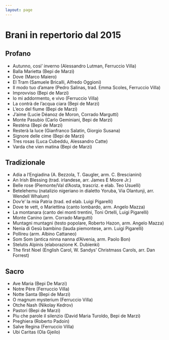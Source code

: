 ```yaml
---
layout: page
---
```


<p></p>

<h1>Brani in repertorio dal 2015</h1>

<h2>Profano</h2>

- Autunno, cosi’ inverno (Alessandro Lutman, Ferruccio Villa)
- Balla Marietta (Bepi de Marzi)
- Dove (Marco Maiero)
- El Tram (Samuele Bricalli, Alfredo Oggioni)
- Il modo tuo d’amare (Pedro Salinas, trad. Emma Scoles, Ferruccio Villa)
- Improvviso (Bepi de Marzi)
- Io mi addormento, e vivo (Ferruccio Villa) 
- La contrà de l’acqua ciara (Bepi de Marzi)
- L’eco del fiume (Bepi de Marzi) 
- J’aime (Lucie Déanoz de Moron, Corrado Margutti) 
- Monte Pasubio (Carlo Geminiani, Bepi de Marzi)
- Resténa (Bepi de Marzi)
- Resterà la luce (Gianfranco Salatin, Giorgio Susana)
- Signore delle cime (Bepi de Marzi)
- Tres rosas (Luca Cubeddu, Alessandro Catte) 
- Varda che vien matina (Bepi de Marzi)

<h2>Tradizionale</h2>

- Adia a l’Engiadina (A. Bezzola, T. Gaugler, arm. C. Brescianini) 
- An Irish Blessing (trad. irlandese, arr. James E Moore Jr.) 
- Belle rose (Piemonte/Val d’Aosta, trascriz. e elab. Teo Usuelli)
- Betelehemu (natalizio nigeriano in dialetto Yoruba, Via Olantunji, arr. Wendell Whalum)
- Dov’e’ la mia Patria (trad. ed elab. Luigi Pigarelli)
- Dove te vett, o Mariettina (canto lombardo, arm. Angelo Mazza)
- La montanara (canto dei monti trentini, Toni Ortelli, Luigi Pigarelli)
- Monte Canino (arm. Corrado Margutti) 
- Muntagni muntagni (testo popolare, Roberto Hazon, arm. Angelo Mazza) 
- Nenia di Gesù bambino (lauda piemontese, arm. Luigi Pigarelli)
- Pollireu (arm. Albino Cattaneo)
- Som Som (antica ninna nanna d’Alvenia, arm. Paolo Bon) 
- Stelutis Alpinis (elaborazione K. Dubienki) 
- The first Noel (English Carol, W. Sandys’ Christmass Carols, arr. Dan Forrest)

<h2>Sacro</h2>

- Ave Maria (Bepi De Marzi)
- Notre Père (Ferruccio Villa) 
- Notte Santa (Bepi de Marzi)
- O magnum mysterium (Ferruccio Villa) 
- Otche Nash (Nikolay Kedrov) 
- Pastori (Bepi de Marzi)
- Piu che parole il silenzio (David Maria Turoldo, Bepi de Marzi) 
- Preghiera (Roberto Padoin)
- Salve Regina (Ferruccio Villa) 
- Ubi Caritas (Ola Gjeilo) 

